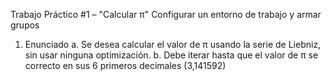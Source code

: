 Trabajo Práctico #1 – "Calcular π"
Configurar un entorno de trabajo y armar grupos
1. Enunciado
a. Se desea calcular el valor de π usando la serie de Liebniz, sin usar ninguna optimización.
b. Debe iterar hasta que el valor de π se correcto en sus 6 primeros decimales (3,141592)
